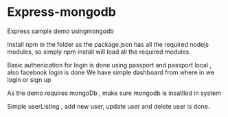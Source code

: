 # Express-mongodb
Express sample demo usingmongodb 

Install npm in the folder as the package.json has all the required nodejs modules, so simply
    npm install
   will load all the required modules.

Basic authenication for login is done using passport and passport local , also facebook login is done
We have simple dashboard from where in we login or sign up

As the demo requires mongoDb , make sure mongodb is insatlled in system

Simple userListing , add new user, update user and delete user is done.
